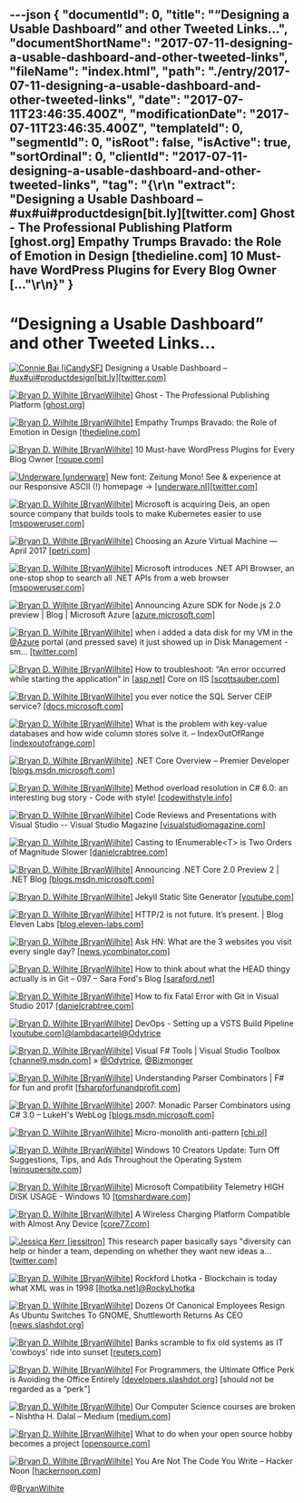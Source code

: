 ---json
{
  "documentId": 0,
  "title": "“Designing a Usable Dashboard” and other Tweeted Links…",
  "documentShortName": "2017-07-11-designing-a-usable-dashboard-and-other-tweeted-links",
  "fileName": "index.html",
  "path": "./entry/2017-07-11-designing-a-usable-dashboard-and-other-tweeted-links",
  "date": "2017-07-11T23:46:35.400Z",
  "modificationDate": "2017-07-11T23:46:35.400Z",
  "templateId": 0,
  "segmentId": 0,
  "isRoot": false,
  "isActive": true,
  "sortOrdinal": 0,
  "clientId": "2017-07-11-designing-a-usable-dashboard-and-other-tweeted-links",
  "tag": "{\r\n  \"extract\": \"Designing a Usable Dashboard – #ux#ui#productdesign[bit.ly][twitter.com] Ghost - The Professional Publishing Platform [ghost.org] Empathy Trumps Bravado: the Role of Emotion in Design [thedieline.com] 10 Must-have WordPress Plugins for Every Blog Owner [...\"\r\n}"
}
---

# “Designing a Usable Dashboard” and other Tweeted Links…

[<img alt="Connie Bai [iCandySF]" src="https://songhay.blob.core.windows.net/shared-social-twitter/iCandySF.jpg">](https://t.co/Fwauk9mgFZ "Connie Bai [iCandySF]") Designing a Usable Dashboard – [#ux](http://twitter.com/search?q=%23ux)[#ui](http://twitter.com/search?q=%23ui)[#productdesign](http://twitter.com/search?q=%23productdesign)[[bit.ly]](http://bit.ly/2sQ5kwM)[[twitter.com]](https://twitter.com/iCandySF/status/884125174093819905/photo/1)

[<img alt="Bryan D. Wilhite [BryanWilhite]" src="https://songhay.blob.core.windows.net/shared-social-twitter/BryanWilhite.jpeg">](http://t.co/UNdqV0Z1zz "Bryan D. Wilhite [BryanWilhite]") Ghost - The Professional Publishing Platform [[ghost.org]](https://ghost.org/)

[<img alt="Bryan D. Wilhite [BryanWilhite]" src="https://songhay.blob.core.windows.net/shared-social-twitter/BryanWilhite.jpeg">](http://t.co/UNdqV0Z1zz "Bryan D. Wilhite [BryanWilhite]") Empathy Trumps Bravado: the Role of Emotion in Design [[thedieline.com]](http://www.thedieline.com/blog/2017/3/27/empathy-trumps-bravado-the-role-of-emotion-in-design)

[<img alt="Bryan D. Wilhite [BryanWilhite]" src="https://songhay.blob.core.windows.net/shared-social-twitter/BryanWilhite.jpeg">](http://t.co/UNdqV0Z1zz "Bryan D. Wilhite [BryanWilhite]") 10 Must-have WordPress Plugins for Every Blog Owner [[noupe.com]](https://www.noupe.com/wordpress/10-must-have-wordpress-plugins-for-every-blog-owner.html)

[<img alt="Underware [underware]" src="https://songhay.blob.core.windows.net/shared-social-twitter/underware.jpg">](http://t.co/flHekC2Igf "Underware [underware]") New font: Zeitung Mono! See &amp; experience at our Responsive ASCII (!) homepage -&gt; [[underware.nl]](http://www.underware.nl)[[twitter.com]](https://twitter.com/underware/status/879682285758550017/photo/1)

[<img alt="Bryan D. Wilhite [BryanWilhite]" src="https://songhay.blob.core.windows.net/shared-social-twitter/BryanWilhite.jpeg">](http://t.co/UNdqV0Z1zz "Bryan D. Wilhite [BryanWilhite]") Microsoft is acquiring Deis, an open source company that builds tools to make Kubernetes easier to use [[mspoweruser.com]](https://mspoweruser.com/microsoft-acquiring-deis-open-source-company-builds-tools-make-kubernetes-easier-use/)

[<img alt="Bryan D. Wilhite [BryanWilhite]" src="https://songhay.blob.core.windows.net/shared-social-twitter/BryanWilhite.jpeg">](http://t.co/UNdqV0Z1zz "Bryan D. Wilhite [BryanWilhite]") Choosing an Azure Virtual Machine — April 2017 [[petri.com]](https://www.petri.com/choosing-azure-virtual-machine-april-2017)

[<img alt="Bryan D. Wilhite [BryanWilhite]" src="https://songhay.blob.core.windows.net/shared-social-twitter/BryanWilhite.jpeg">](http://t.co/UNdqV0Z1zz "Bryan D. Wilhite [BryanWilhite]") Microsoft introduces .NET API Browser, an one-stop shop to search all .NET APIs from a web browser [[mspoweruser.com]](https://mspoweruser.com/microsoft-introduces-net-api-browser-one-stop-shop-search-net-apis-web-browser/)

[<img alt="Bryan D. Wilhite [BryanWilhite]" src="https://songhay.blob.core.windows.net/shared-social-twitter/BryanWilhite.jpeg">](http://t.co/UNdqV0Z1zz "Bryan D. Wilhite [BryanWilhite]") Announcing Azure SDK for Node.js 2.0 preview | Blog | Microsoft Azure [[azure.microsoft.com]](https://azure.microsoft.com/en-us/blog/announcing-azure-sdk-node-2-preview/)

[<img alt="Bryan D. Wilhite [BryanWilhite]" src="https://songhay.blob.core.windows.net/shared-social-twitter/BryanWilhite.jpeg">](http://t.co/UNdqV0Z1zz "Bryan D. Wilhite [BryanWilhite]") when i added a data disk for my VM in the [@Azure](http://twitter.com/Azure) portal (and pressed save) it just showed up in Disk Management -sm… [[twitter.com]](https://twitter.com/i/web/status/880908933019205632)

[<img alt="Bryan D. Wilhite [BryanWilhite]" src="https://songhay.blob.core.windows.net/shared-social-twitter/BryanWilhite.jpeg">](http://t.co/UNdqV0Z1zz "Bryan D. Wilhite [BryanWilhite]") How to troubleshoot: “An error occurred while starting the application” in [[asp.net]](http://ASP.NET) Core on IIS [[scottsauber.com]](https://scottsauber.com/2017/04/10/how-to-troubleshoot-an-error-occurred-while-starting-the-application-in-asp-net-core-on-iis/)

[<img alt="Bryan D. Wilhite [BryanWilhite]" src="https://songhay.blob.core.windows.net/shared-social-twitter/BryanWilhite.jpeg">](http://t.co/UNdqV0Z1zz "Bryan D. Wilhite [BryanWilhite]") you ever notice the SQL Server CEIP service? [[docs.microsoft.com]](https://docs.microsoft.com/en-us/sql/sql-server/customer-experience-improvement-program-for-sql-server-data-tools)

[<img alt="Bryan D. Wilhite [BryanWilhite]" src="https://songhay.blob.core.windows.net/shared-social-twitter/BryanWilhite.jpeg">](http://t.co/UNdqV0Z1zz "Bryan D. Wilhite [BryanWilhite]") What is the problem with key-value databases and how wide column stores solve it. – IndexOutOfRange [[indexoutofrange.com]](https://indexoutofrange.com/What-is-the-problem-with-key-value-databases-and-how-wide-column-databases-solve-it/)

[<img alt="Bryan D. Wilhite [BryanWilhite]" src="https://songhay.blob.core.windows.net/shared-social-twitter/BryanWilhite.jpeg">](http://t.co/UNdqV0Z1zz "Bryan D. Wilhite [BryanWilhite]") .NET Core Overview – Premier Developer [[blogs.msdn.microsoft.com]](https://blogs.msdn.microsoft.com/premier_developer/2017/04/12/net-core-overview/)

[<img alt="Bryan D. Wilhite [BryanWilhite]" src="https://songhay.blob.core.windows.net/shared-social-twitter/BryanWilhite.jpeg">](http://t.co/UNdqV0Z1zz "Bryan D. Wilhite [BryanWilhite]") Method overload resolution in C# 6.0: an interesting bug story - Code with style! [[codewithstyle.info]](http://codewithstyle.info/method-overload-resolution-in-c-6-0-an-interesting-bug-story/)

[<img alt="Bryan D. Wilhite [BryanWilhite]" src="https://songhay.blob.core.windows.net/shared-social-twitter/BryanWilhite.jpeg">](http://t.co/UNdqV0Z1zz "Bryan D. Wilhite [BryanWilhite]") Code Reviews and Presentations with Visual Studio -- Visual Studio Magazine [[visualstudiomagazine.com]](https://visualstudiomagazine.com/articles/2017/03/01/code-reviews-presentations-visual-studio-toolbox.aspx)

[<img alt="Bryan D. Wilhite [BryanWilhite]" src="https://songhay.blob.core.windows.net/shared-social-twitter/BryanWilhite.jpeg">](http://t.co/UNdqV0Z1zz "Bryan D. Wilhite [BryanWilhite]") Casting to IEnumerable&lt;T&gt; is Two Orders of Magnitude Slower [[danielcrabtree.com]](https://www.danielcrabtree.com/blog/191/casting-to-ienumerable-t-is-two-orders-of-magnitude-slower)

[<img alt="Bryan D. Wilhite [BryanWilhite]" src="https://songhay.blob.core.windows.net/shared-social-twitter/BryanWilhite.jpeg">](http://t.co/UNdqV0Z1zz "Bryan D. Wilhite [BryanWilhite]") Announcing .NET Core 2.0 Preview 2 | .NET Blog [[blogs.msdn.microsoft.com]](https://blogs.msdn.microsoft.com/dotnet/2017/06/28/announcing-net-core-2-0-preview-2/)

[<img alt="Bryan D. Wilhite [BryanWilhite]" src="https://songhay.blob.core.windows.net/shared-social-twitter/BryanWilhite.jpeg">](http://t.co/UNdqV0Z1zz "Bryan D. Wilhite [BryanWilhite]") Jekyll Static Site Generator [[youtube.com]](https://www.youtube.com/watch?v=7mXeJlFdZ2c)

[<img alt="Bryan D. Wilhite [BryanWilhite]" src="https://songhay.blob.core.windows.net/shared-social-twitter/BryanWilhite.jpeg">](http://t.co/UNdqV0Z1zz "Bryan D. Wilhite [BryanWilhite]") HTTP/2 is not future. It’s present. | Blog Eleven Labs [[blog.eleven-labs.com]](http://blog.eleven-labs.com/en/http2-future-present/)

[<img alt="Bryan D. Wilhite [BryanWilhite]" src="https://songhay.blob.core.windows.net/shared-social-twitter/BryanWilhite.jpeg">](http://t.co/UNdqV0Z1zz "Bryan D. Wilhite [BryanWilhite]") Ask HN: What are the 3 websites you visit every single day? [[news.ycombinator.com]](https://news.ycombinator.com/item?id=14075942)

[<img alt="Bryan D. Wilhite [BryanWilhite]" src="https://songhay.blob.core.windows.net/shared-social-twitter/BryanWilhite.jpeg">](http://t.co/UNdqV0Z1zz "Bryan D. Wilhite [BryanWilhite]") How to think about what the HEAD thingy actually is in Git – 097 – Sara Ford's Blog [[saraford.net]](https://saraford.net/2017/04/07/how-to-think-about-what-the-head-thingy-actually-is-in-git-097/)

[<img alt="Bryan D. Wilhite [BryanWilhite]" src="https://songhay.blob.core.windows.net/shared-social-twitter/BryanWilhite.jpeg">](http://t.co/UNdqV0Z1zz "Bryan D. Wilhite [BryanWilhite]") How to fix Fatal Error with Git in Visual Studio 2017 [[danielcrabtree.com]](https://www.danielcrabtree.com/blog/176/how-to-fix-fatal-error-with-git-in-visual-studio-2017)

[<img alt="Bryan D. Wilhite [BryanWilhite]" src="https://songhay.blob.core.windows.net/shared-social-twitter/BryanWilhite.jpeg">](http://t.co/UNdqV0Z1zz "Bryan D. Wilhite [BryanWilhite]") DevOps - Setting up a VSTS Build Pipeline [[youtube.com]](https://www.youtube.com/watch?v=yOQDsvLhCug)[@lambdacartel](http://twitter.com/lambdacartel)[@Odytrice](http://twitter.com/Odytrice)

[<img alt="Bryan D. Wilhite [BryanWilhite]" src="https://songhay.blob.core.windows.net/shared-social-twitter/BryanWilhite.jpeg">](http://t.co/UNdqV0Z1zz "Bryan D. Wilhite [BryanWilhite]") Visual F# Tools | Visual Studio Toolbox [[channel9.msdn.com]](https://channel9.msdn.com/Shows/Visual-Studio-Toolbox/Visual-F-Tools) » [@Odytrice](http://twitter.com/Odytrice), [@Bizmonger](http://twitter.com/Bizmonger)

[<img alt="Bryan D. Wilhite [BryanWilhite]" src="https://songhay.blob.core.windows.net/shared-social-twitter/BryanWilhite.jpeg">](http://t.co/UNdqV0Z1zz "Bryan D. Wilhite [BryanWilhite]") Understanding Parser Combinators | F# for fun and profit [[fsharpforfunandprofit.com]](https://fsharpforfunandprofit.com/posts/understanding-parser-combinators/)

[<img alt="Bryan D. Wilhite [BryanWilhite]" src="https://songhay.blob.core.windows.net/shared-social-twitter/BryanWilhite.jpeg">](http://t.co/UNdqV0Z1zz "Bryan D. Wilhite [BryanWilhite]") 2007: Monadic Parser Combinators using C# 3.0 – LukeH's WebLog [[blogs.msdn.microsoft.com]](https://blogs.msdn.microsoft.com/lukeh/2007/08/19/monadic-parser-combinators-using-c-3-0/)

[<img alt="Bryan D. Wilhite [BryanWilhite]" src="https://songhay.blob.core.windows.net/shared-social-twitter/BryanWilhite.jpeg">](http://t.co/UNdqV0Z1zz "Bryan D. Wilhite [BryanWilhite]") Micro-monolith anti-pattern [[chi.pl]](http://chi.pl/2017/01/30/Micro-monolith-Anti-pattern.html)

[<img alt="Bryan D. Wilhite [BryanWilhite]" src="https://songhay.blob.core.windows.net/shared-social-twitter/BryanWilhite.jpeg">](http://t.co/UNdqV0Z1zz "Bryan D. Wilhite [BryanWilhite]") Windows 10 Creators Update: Turn Off Suggestions, Tips, and Ads Throughout the Operating System [[winsupersite.com]](http://winsupersite.com/windows-10/windows-10-creators-update-turn-suggestions-tips-and-ads-throughout-operating-system)

[<img alt="Bryan D. Wilhite [BryanWilhite]" src="https://songhay.blob.core.windows.net/shared-social-twitter/BryanWilhite.jpeg">](http://t.co/UNdqV0Z1zz "Bryan D. Wilhite [BryanWilhite]") Microsoft Compatibility Telemetry HIGH DISK USAGE - Windows 10 [[tomshardware.com]](http://www.tomshardware.com/forum/id-2862973/microsoft-compatibility-telemetry-high-disk-usage.html)

[<img alt="Bryan D. Wilhite [BryanWilhite]" src="https://songhay.blob.core.windows.net/shared-social-twitter/BryanWilhite.jpeg">](http://t.co/UNdqV0Z1zz "Bryan D. Wilhite [BryanWilhite]") A Wireless Charging Platform Compatible with Almost Any Device [[core77.com]](http://www.core77.com/not%20implemented)

[<img alt="Jessica Kerr [jessitron]" src="https://songhay.blob.core.windows.net/shared-social-twitter/jessitron.jpg">](https://t.co/KMTrc4MtfH "Jessica Kerr [jessitron]") This research paper basically says "diversity can help or hinder a team, depending on whether they want new ideas a… [[twitter.com]](https://twitter.com/i/web/status/883536224216068098)

[<img alt="Bryan D. Wilhite [BryanWilhite]" src="https://songhay.blob.core.windows.net/shared-social-twitter/BryanWilhite.jpeg">](http://t.co/UNdqV0Z1zz "Bryan D. Wilhite [BryanWilhite]") Rockford Lhotka - Blockchain is today what XML was in 1998 [[lhotka.net]](http://www.lhotka.net/weblog/BlockchainIsTodayWhatXMLWasIn1998.aspx)[@RockyLhotka](http://twitter.com/RockyLhotka)

[<img alt="Bryan D. Wilhite [BryanWilhite]" src="https://songhay.blob.core.windows.net/shared-social-twitter/BryanWilhite.jpeg">](http://t.co/UNdqV0Z1zz "Bryan D. Wilhite [BryanWilhite]") Dozens Of Canonical Employees Resign As Ubuntu Switches To GNOME, Shuttleworth Returns As CEO [[news.slashdot.org]](https://news.slashdot.org/story/17/04/12/1844230/dozens-of-canonical-employees-resign-as-ubuntu-switches-to-gnome-shuttleworth-returns-as-ceo?utm_source=feedly1.0mainlinkanon&utm_medium=feed)

[<img alt="Bryan D. Wilhite [BryanWilhite]" src="https://songhay.blob.core.windows.net/shared-social-twitter/BryanWilhite.jpeg">](http://t.co/UNdqV0Z1zz "Bryan D. Wilhite [BryanWilhite]") Banks scramble to fix old systems as IT 'cowboys' ride into sunset [[reuters.com]](http://www.reuters.com/article/us-usa-banks-cobol-idUSKBN17C0D8)

[<img alt="Bryan D. Wilhite [BryanWilhite]" src="https://songhay.blob.core.windows.net/shared-social-twitter/BryanWilhite.jpeg">](http://t.co/UNdqV0Z1zz "Bryan D. Wilhite [BryanWilhite]") For Programmers, the Ultimate Office Perk is Avoiding the Office Entirely [[developers.slashdot.org]](https://developers.slashdot.org/story/17/04/12/1514247/for-programmers-the-ultimate-office-perk-is-avoiding-the-office-entirely?utm_source=feedly1.0mainlinkanon&utm_medium=feed) [should not be regarded as a “perk”]

[<img alt="Bryan D. Wilhite [BryanWilhite]" src="https://songhay.blob.core.windows.net/shared-social-twitter/BryanWilhite.jpeg">](http://t.co/UNdqV0Z1zz "Bryan D. Wilhite [BryanWilhite]") Our Computer Science courses are broken – Nishtha H. Dalal – Medium [[medium.com]](https://medium.com/@nishthaHD/our-computer-science-courses-are-broken-8b12cf178853)

[<img alt="Bryan D. Wilhite [BryanWilhite]" src="https://songhay.blob.core.windows.net/shared-social-twitter/BryanWilhite.jpeg">](http://t.co/UNdqV0Z1zz "Bryan D. Wilhite [BryanWilhite]") What to do when your open source hobby becomes a project [[opensource.com]](https://opensource.com/open-organization/17/4/open-leadership-softether)

[<img alt="Bryan D. Wilhite [BryanWilhite]" src="https://songhay.blob.core.windows.net/shared-social-twitter/BryanWilhite.jpeg">](http://t.co/UNdqV0Z1zz "Bryan D. Wilhite [BryanWilhite]") You Are Not The Code You Write – Hacker Noon [[hackernoon.com]](https://hackernoon.com/you-are-not-the-code-you-write-e54f02876ca3)

@[BryanWilhite](https://twitter.com/BryanWilhite)
